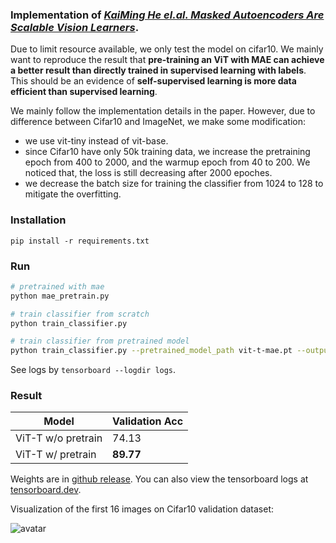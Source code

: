 ### Implementation of [*KaiMing He el.al. Masked Autoencoders Are Scalable Vision Learners*](https://arxiv.org/abs/2111.06377).

Due to limit resource available, we only test the model on cifar10. We mainly want to reproduce the result that **pre-training an ViT with MAE can achieve a better result than directly trained in supervised learning with labels**. This should be an evidence of **self-supervised learning is more data efficient than supervised learning**.

We mainly follow the implementation details in the paper. However, due to difference between Cifar10 and ImageNet, we make some modification:
- we use vit-tiny instead of vit-base.
- since Cifar10 have only 50k training data, we increase the pretraining epoch from 400 to 2000, and the warmup epoch from 40 to 200. We noticed that, the loss is still decreasing after 2000 epoches.
- we decrease the batch size for training the classifier from 1024 to 128 to mitigate the overfitting.

### Installation
`pip install -r requirements.txt`

### Run
```bash
# pretrained with mae
python mae_pretrain.py

# train classifier from scratch
python train_classifier.py

# train classifier from pretrained model
python train_classifier.py --pretrained_model_path vit-t-mae.pt --output_model_path vit-t-classifier-from_pretrained.pt
```

See logs by `tensorboard --logdir logs`.

### Result
|Model|Validation Acc|
|-----|--------------|
|ViT-T w/o pretrain|74.13|
|ViT-T w/  pretrain|**89.77**|

Weights are in [github release](https://github.com/IcarusWizard/MAE/releases/tag/cifar10). You can also view the tensorboard logs at [tensorboard.dev](https://tensorboard.dev/experiment/zngzZ89bTpyM1B2zVrD7Yw/#scalars).

Visualization of the first 16 images on Cifar10 validation dataset:

![avatar](pic/mae-cifar10-reconstruction.png)
